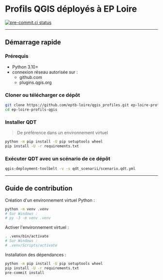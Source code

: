 # Profils QGIS déployés à EP Loire

[![pre-commit.ci status](https://results.pre-commit.ci/badge/github/eptb-loire/qgis_profiles/main.svg)](https://results.pre-commit.ci/latest/github/eptb-loire/qgis_profiles/main)

----

## Démarrage rapide

### Prérequis

- Python 3.10+
- connexion réseau autorisée sur :
  - github.com
  - plugins.qgis.org

### Cloner ou télécharger ce dépôt

```sh
git clone https://github.com/eptb-loire/qgis_profiles.git ep-loire-profils-qgis
cd ep-loire-profils-qgis
```

### Installer QDT

> De préférence dans un environnement virtuel

```sh
python -m pip install -U pip setuptools wheel
pip install -U -r requirements.txt
```

### Exécuter QDT avec un scénario de ce dépôt

```sh
qgis-deployment-toolbelt -v -s qdt_scenarii/scenario.qdt.yml
```

----

## Guide de contribution

Création d'un environnement virtuel Python :

```sh
python -m venv .venv
# Sur Windows :
# py -3 -m venv .venv
```

Activer l'environnement virtuel :

```sh
. .venv/bin/activate
# Sur Windows :
# .venv/Scripts/activate
```

Installation des dépendances :

```sh
python -m pip install -U pip setuptools wheel
pip install -U -r requirements.txt
pre-commit install
```
